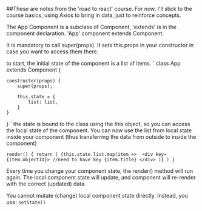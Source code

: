 ##These are notes from the 'road to react' course. For now, I'll stick to the course basics, using Axios to bring in data, just to reinforce concepts. 

The App Component is a subclass of Component, 'extends' is in the component declaration. 'App' component extends Component. 

It is mandatory to call super(props). It sets this.props in your constructor in case you want to access them there. 

to start, the initial state of the component is a list of items. 
`
class App extends Component {

    constructor(props) {
        super(props); 

        this.state = {
            list: list,
        }
    }
}
`
the state is bound to the class using the this object, so you can access the local state of the component. You can now use the list from local state inside your component (thus transferring the data from outside to inside the component)

`
render() {
    return (
        {this.state.list.map(item => 
            <div key={item.objectID}> //need to have key
                {item.title}
            </div>
        )}
    )
}
`

Every time you change your component state, the render() method will run again. The local component state will update, and component will re-render with the correct (updated) data. 

You cannot mutate (change) local component state directly. Instead, you use: 
`setState()`